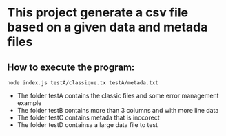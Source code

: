 # This project generate a csv file based on a given data and metada files

## How to execute the program: 

```
node index.js testA/classique.tx testA/metada.txt
```
- The folder testA contains the classic files and some error management example
- The folder testB contains more than 3 columns and with more line data
- The folder testC contains metada that is inccorect
- The folder testD containsa a large data file to test
